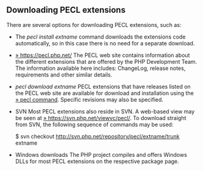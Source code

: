 Downloading PECL extensions
---------------------------

There are several options for downloading PECL extensions, such as:

-   <span class="simpara"> The *pecl install extname* command downloads
    the extensions code automatically, so in this case there is no need
    for a separate download. </span>
-   <span class="simpara">
    <a href="https://pecl.php.net/" class="link external">» https://pecl.php.net/</a>
    </span> <span class="simpara"> The PECL web site contains
    information about the different extensions that are offered by the
    PHP Development Team. The information available here includes:
    ChangeLog, release notes, requirements and other similar details.
    </span>
-   <span class="simpara"> *pecl download extname* </span> <span
    class="simpara"> PECL extensions that have releases listed on the
    PECL web site are available for download and installation using the
    <a href="https://pear.php.net/manual/en/guide.users.commandline.cli.php" class="link external">» pecl command</a>.
    Specific revisions may also be specified. </span>
-   <span class="simpara"> SVN </span> <span class="simpara"> Most PECL
    extensions also reside in SVN. A web-based view may be seen at
    <a href="https://svn.php.net/viewvc/pecl/" class="link external">» https://svn.php.net/viewvc/pecl/</a>.
    To download straight from SVN, the following sequence of commands
    may be used: </span>
      
    $ svn checkout http://svn.php.net/repository/pecl/extname/trunk
    extname  
-   <span class="simpara"> Windows downloads </span> <span
    class="simpara"> The PHP project compiles and offers Windows DLLs
    for most PECL extensions on the respective package page. </span>
